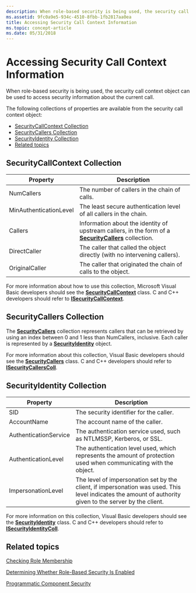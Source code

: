```yaml
---
description: When role-based security is being used, the security call context object can be used to access security information about the current call.
ms.assetid: 9fc0a9e5-934c-4510-8fbb-1fb2817aa0ea
title: Accessing Security Call Context Information
ms.topic: concept-article
ms.date: 05/31/2018
---
```


# Accessing Security Call Context Information

When role-based security is being used, the security call context object can be used to access security information about the current call.

The following collections of properties are available from the security call context object:

-   [SecurityCallContext Collection](#securitycallcontext-collection)
-   [SecurityCallers Collection](#securitycallers-collection)
-   [SecurityIdentity Collection](#securityidentity-collection)
-   [Related topics](#related-topics)

## SecurityCallContext Collection



| Property                          | Description                                                                                                                            |
|-----------------------------------|----------------------------------------------------------------------------------------------------------------------------------------|
| NumCallers<br/>             | The number of callers in the chain of calls.<br/>                                                                                |
| MinAuthenticationLevel<br/> | The least secure authentication level of all callers in the chain.<br/>                                                          |
| Callers<br/>                | Information about the identity of upstream callers, in the form of a [**SecurityCallers**](securitycallers.md) collection.<br/> |
| DirectCaller<br/>           | The caller that called the object directly (with no intervening callers). <br/>                                                  |
| OriginalCaller<br/>         | The caller that originated the chain of calls to the object. <br/>                                                               |



 

For more information about how to use this collection, Microsoft Visual Basic developers should see the [**SecurityCallContext**](securitycallcontext.md) class. C and C++ developers should refer to [**ISecurityCallContext**](/windows/desktop/api/ComSvcs/nn-comsvcs-isecuritycallcontext).

## SecurityCallers Collection

The [**SecurityCallers**](securitycallers.md) collection represents callers that can be retrieved by using an index between 0 and 1 less than NumCallers, inclusive. Each caller is represented by a [**SecurityIdentity**](securityidentity.md) object.

For more information about this collection, Visual Basic developers should see the [**SecurityCallers**](securitycallers.md) class. C and C++ developers should refer to [**ISecurityCallersColl**](/windows/desktop/api/ComSvcs/nn-comsvcs-isecuritycallerscoll).

## SecurityIdentity Collection



| Property                         | Description                                                                                                                                                          |
|----------------------------------|----------------------------------------------------------------------------------------------------------------------------------------------------------------------|
| SID<br/>                   | The security identifier for the caller.<br/>                                                                                                                   |
| AccountName<br/>           | The account name of the caller.<br/>                                                                                                                           |
| AuthenticationService<br/> | The authentication service used, such as NTLMSSP, Kerberos, or SSL.<br/>                                                                                       |
| AuthenticationLevel<br/>   | The authentication level used, which represents the amount of protection used when communicating with the object.<br/>                                         |
| ImpersonationLevel<br/>    | The level of impersonation set by the client, if impersonation was used. This level indicates the amount of authority given to the server by the client. <br/> |



 

For more information on this collection, Visual Basic developers should see the [**SecurityIdentity**](securityidentity.md) class. C and C++ developers should refer to [**ISecurityIdentityColl**](/windows/desktop/api/ComSvcs/nn-comsvcs-isecurityidentitycoll).

## Related topics

<dl> <dt>

[Checking Role Membership](checking-role-membership.md)
</dt> <dt>

[Determining Whether Role-Based Security Is Enabled](determining-whether-role-based-security-is-enabled.md)
</dt> <dt>

[Programmatic Component Security](programmatic-component-security.md)
</dt> </dl>

 

 




